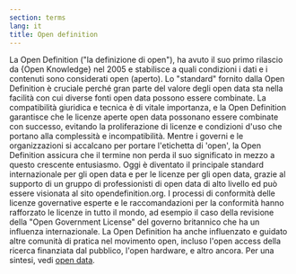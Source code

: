 ```yaml
---
section: terms
lang: it
title: Open definition
---
```


La Open Definition ("la definizione di open"), ha avuto il suo primo rilascio da {Open Knowledge} nel 2005 e stabilisce a quali condizioni i dati e i contenuti sono considerati open (aperto). Lo "standard" fornito dalla Open Definition è cruciale perché gran parte del valore degli open data sta nella facilità con cui diverse fonti open data possono essere combinate. La compatibilità giuridica e tecnica è di vitale importanza, e la Open Definition garantisce che le licenze aperte open data possonano essere combinate con successo, evitando la proliferazione di licenze e condizioni d'uso che portano alla complessità e incompatibilità. Mentre i governi e le organizzazioni si accalcano per portare l'etichetta di 'open', la Open Definition assicura che il termine non perda il suo significato in mezzo a questo crescente entusiasmo. Oggi è diventato il principale standard internazionale per gli open data e per le licenze per gli open data, grazie al supporto di un gruppo di professionisti di open data di alto livello ed può essere visionata al sito opendefinition.org. I processi di conformità delle licenze governative esperte e le raccomandazioni per la conformità hanno rafforzato le licenze in tutto il mondo, ad esempio il caso della revisione della "Open Government License" del governo britannico che ha un influenza internazionale. La Open Definition ha anche influenzato e guidato altre comunità di pratica nel movimento open, incluso l'open access della ricerca finanziata dal pubblico, l'open hardware, e altro ancora. Per una sintesi, vedi [open data](/glossary/it/terms/open-data/).
